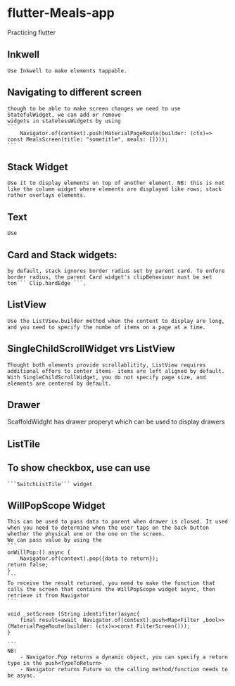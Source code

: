 # flutter-Meals-app
Practicing flutter


## Inkwell
    Use Inkwell to make elements tappable. 
## Navigating to different screen
    though to be able to make screen changes we need to use StatefulWidget, we can add or remove 
    widgets in statelessWidgets by using
    ```
        Navigator.of(context).push(MaterialPageRoute(builder: (ctx)=>
    const MealsScreen(title: "sometitle", meals: [])));
    ```
## Stack Widget
    Use it to display elements on top of another element. NB: this is not like the column widget where elements are displayed like rows; stack rather overlays elements.
## Text
    Use
## Card and Stack widgets:
    by default, stack ignores border radius set by parent card. To enfore border radius, the parent Card widget's clipBehaviour must be set ton``` Clip.hardEdge ```.

## ListView
    Use the ListView.builder method when the content to display are long, and you need to specify the numbe of items on a page at a time.
## SingleChildScrollWidget vrs ListView
    Thought both elements provide scrollablitity, ListView requires additional effors to center items- items are left aligned by default.
    With SingleChildScrollWidget, you do not specify page size, and elements are centered by default.
## Drawer
 ScaffoldWidght has drawer properyt which can be used to display drawers

## ListTile


## To show checkbox, use can use 
    ```SwitchListTile``` widget
## WillPopScope Widget
    This can be used to pass data to parent when drawer is closed. It used when you need to determine when the user taps on the back button whether the physical one or the one on the screen.
    We can pass value by using the 
    ```
    onWillPop:() async {
        Navigator.of(context).pop({data to return});
    return false;
    }
    ```
    To receive the result returned, you need to make the function that calls the screen that contains the WillPopScope widget async, then retrieve it from Navigator
    ```

    void _setScreen (String identifiter)async{
        final result=await  Navigator.of(context).push<Map<Filter ,bool>>(MaterialPageRoute(builder: (ctx)=>const FilterScreen()));
    }

    ```
    NB: 
        - Navigator.Pop returns a dynamic object, you can specify a return type in the push<TypeToReturn>
        - Navigator returns Future so the calling method/function needs to be async.


